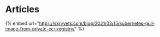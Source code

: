 # Articles

{% embed url="https://skryvets.com/blog/2021/03/15/kubernetes-pull-image-from-private-ecr-registry/" %}
